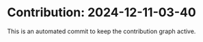 # Contribution: 2024-12-11-03-40
This is an automated commit to keep the contribution graph active.
